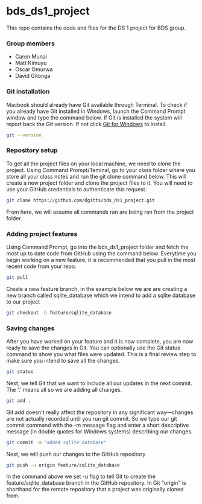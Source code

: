# bds_ds1_project

This repo contains the code and files for the DS 1 project for BDS group.

### Group members

* Caren Munai
* Matt Kimuyu
* Oscar Omurwa
* David Gitonga

### Git installation

Macbook should already have Git available through Terminal. To check if you already have Git installed in Windows, launch the Command Prompt window and type the command below. If Git is installed the system will report back the Git version. If not click [Git for Windows](https://git-scm.com/download/win) to install.

```sh
git --version
```

### Repository setup

To get all the project files on your local machine, we need to clone the project. Using Command Prompt/Teminal, go to your class folder where you store all your class notes and run the git clone command below. This will create a new project folder and clone the project files to it. You will need to use your GitHub credentials to authenticate this request.

```sh
git clone https://github.com/dgitts/bds_ds1_project.git
```

From here, we will assume all commands ran are being ran from the project folder.

### Adding project features

Using Command Prompt, go into the bds_ds1_project folder and fetch the most up to date code from GitHub using the command below. Everytime you begin working on a new feature, it is recommended that you pull in the most recent code from your repo.

```sh
git pull
```

Create a new feature branch, in the example below we are are creating a new branch called sqlite_database which we intend to add a sqlite database to our project

```sh
git checkout -b feature/sqlite_database
```

### Saving changes

After you have worked on your feature and it is now complete, you are now ready to save the changes in Git. You can optionally use the Git status command to show you what files were updated. This is a final review step to make sure you intend to save all the changes.

```sh
git status
```


Next, we tell Git that we want to include all our updates in the next commit. The '.' means all so we are adding all changes.

```sh
git add .
```

Git add doesn't really affect the repository in any significant way—changes are not actually recorded until you run git commit.
So we type our git commit command with the -m message flag and enter a short descriptive message (in double quotes for Windows systems) describing our changes.

```sh
git commit -m "added sqlite database"
```

Next, we will push our changes to the GitHub repository

```sh
git push -u origin feature/sqlite_database
```

In the command above we set -u flag to tell Git to create the feature/sqlite_database branch in the GitHub repository. In Git "origin" is shorthand for the remote repository that a project was originally cloned from.
